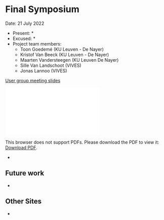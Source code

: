 # Final Symposium

Date: 21 July 2022

* Present:
  * 
* Excused:
  * 
* Project team members:
  * Toon Goedemé (KU Leuven - De Nayer)
  * Kristof Van Beeck (KU Leuven - De Nayer)
  * Maarten Vandersteegen (KU Leuven De Nayer)
  * Sille Van Landschoot (VIVES)
  * Jonas Lannoo (VIVES)

[User group meeting slides](https://www.slideshare.net/secret/732FDiBsbB3meE)

<object data="./media/AI-EDGE-Slotsymposium.pdf" type="application/pdf" width="700px" height="700px">
    <embed src="./media/AI-EDGE-Slotsymposium.pdf">
        <p>This browser does not support PDFs. Please download the PDF to view it: <a href="./media/AI-EDGE-Slotsymposium.pdf">Download PDF</a>.</p>
    </embed>
</object>

* 

## Future work

* 

## Other Sites

* 

